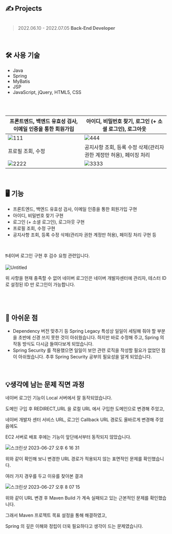 ## ✍️ Projects
  <img src="https://github.com/kimsoohyun3/Development_Lesson_Project/assets/127597074/65bdb367-d48c-4f5a-9eb5-210ddb0154ee" alt=""/>

> 2022.06.10 - 2022.07.05
> **Back-End Developer**

<br/>

## 🛠 사용 기술
- Java
- Spring
- MyBatis
- JSP
- JavaScript, jQuery, HTML5, CSS

<br/>
<br/>

|프론트엔드, 백엔드 유효성 검사, 이메일 인증을 통한 회원가입|아이디, 비밀번호 찾기, 로그인 (+ 소셜 로그인), 로그아웃|
|------|---|
|![111](https://user-images.githubusercontent.com/108200179/177039710-0b4dda93-a69a-4158-905c-2ebcad915c69.gif)|![444](https://user-images.githubusercontent.com/108200179/177088647-de52244c-5881-4d5c-ae2a-359269a0418d.gif)|
|프로필 조회, 수정|공지사항 조회, 등록 수정 삭제(관리자 권한 계정만 허용), 페이징 처리|
|![2222](https://user-images.githubusercontent.com/108200179/177089392-6b07b7df-0e5b-427c-876a-d6f30317d509.gif)|![3333](https://user-images.githubusercontent.com/108200179/177089399-5b9cd1ac-4263-405f-ae12-6a410e81dd63.gif)|

<br/>

## 🖥 기능
- 프론트엔드, 백엔드 유효성 검사, 이메일 인증을 통한 회원가입 구현
- 아이디, 비밀번호 찾기 구현
- 로그인 (+ 소셜 로그인), 로그아웃 구현
- 프로필 조회, 수정 구현
- 공지사항 조회, 등록 수정 삭제(관리자 권한 계정만 허용), 페이징 처리 구현 등

<br/>

❗네이버 로그인 구현 후 검수 요청 관련입니다.

![Untitled](https://github.com/kimsoohyun3/Development_Lesson_Project/assets/127597074/9e85366f-1c4f-49f1-9211-9aeafc6cb77d)

위 사항을 현재 충족할 수 없어 네이버 로그인은 네이버 개발자센터에 관리자, 테스터 ID 로 설정된 ID 만 로그인이 가능합니다.

<br/>
<br/>

## 💬 아쉬운 점
- Dependency 버전 맞추기 등 Spring Legacy 특성상 일일이 세팅해 줘야 할 부분을 초반에 신경 쓰지 못한 것이 아쉬웠습니다.
  하지만 바로 수정해 주고, Spring 의 작동 방식도 다시금 들여다보게 되었습니다.
- Spring Security 를 적용했으면 일일이 보안 관련 로직을 작성할 필요가 없었던 점이 아쉬웠습니다.
  추후 Spring Security 공부의 필요성을 알게 되었습니다.

<br/>

## 💡생각에 남는 문제 직면 과정

네이버 로그인 기능이 Local 서버에서 잘 동작되었습니다.

도메인 구입 후 REDIRECT_URL 을 로컬 URL 에서 구입한 도메인으로 변경해 주었고,

네이버 개발자 센터 서비스 URL, 로그인 Callback URL 경로도 올바르게 변경해 주었음에도

EC2 서버로 배포 후에는 기능이 앞단에서부터 동작되지 않았습니다.

![스크린샷 2023-06-27 오후 6 16 31](https://github.com/kimsoohyun3/Development_Lesson_Project/assets/127597074/4d5b7e4c-19e7-45ad-a3e5-e8d3fb09250f)

위와 같이 확인해 보니 변경한 URL 경로가 적용되지 않는 표면적인 문제를 확인했습니다.

여러 가지 경우를 두고 이유를 찾아본 결과

![스크린샷 2023-06-27 오후 8 07 15](https://github.com/kimsoohyun3/Development_Lesson_Project/assets/127597074/49212d53-8225-43f1-989b-87d83de2091d)

위와 같이 URL 변경 후 Maven Build 가 계속 실패되고 있는 근본적인 문제를 확인했습니다. 

그래서 Maven 프로젝트 목표 설정을 통해 해결하였고,

Spring 의 깊은 이해와 정립이 더욱 필요하다고 생각이 드는 문제였습니다.
